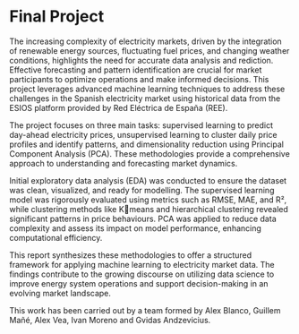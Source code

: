 # Final Project

The increasing complexity of electricity markets, driven by the integration of renewable energy sources, fluctuating fuel prices, and changing weather conditions, highlights the need for accurate data analysis and rediction. Effective forecasting and pattern identification are crucial for market participants to optimize operations and make informed decisions. This project leverages advanced machine learning techniques to address these challenges in the Spanish electricity market using historical data from the ESIOS platform provided by Red Eléctrica de España (REE).

The project focuses on three main tasks: supervised learning to predict day-ahead electricity prices, unsupervised learning to cluster daily price profiles and identify patterns, and dimensionality reduction using Principal Component Analysis (PCA). These methodologies provide a comprehensive approach to understanding and forecasting market dynamics.

Initial exploratory data analysis (EDA) was conducted to ensure the dataset was clean, visualized, and ready for modelling. The supervised learning model was rigorously evaluated using metrics such as RMSE, MAE, and R², while clustering methods like Kmeans and hierarchical clustering revealed significant patterns in price behaviours. PCA was applied to reduce data complexity and assess its impact on model performance, enhancing computational efficiency.

This report synthesizes these methodologies to offer a structured framework for applying machine learning to electricity market data. The findings contribute to the growing discourse on utilizing data science to improve energy system operations and support decision-making in an evolving market landscape.

This work has been carried out by a team formed by Alex Blanco, Guillem Mañé, Alex Vea, Ivan Moreno and Gvidas Andzevicius.
